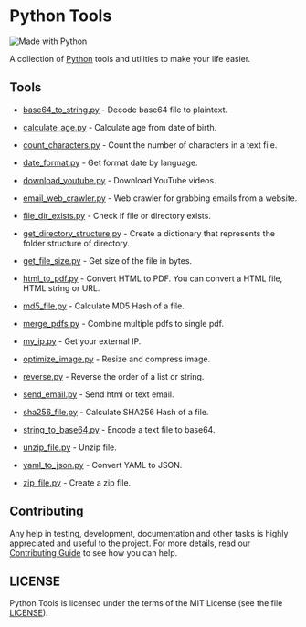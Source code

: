 # Python Tools

![Made with Python](http://forthebadge.com/images/badges/made-with-python.svg)

A collection of [Python](https://www.python.org) tools and utilities to make your life easier.

## Tools

- [base64_to_string.py](tools/base64_to_string.py) - Decode base64 file to plaintext.

- [calculate_age.py](tools/calculate_age.py) - Calculate age from date of birth.

- [count_characters.py](tools/count_characters.py) - Count the number of characters in a text file.

- [date_format.py](tools/date_format.py) - Get format date by language.

- [download_youtube.py](tools/download_youtube.py) - Download YouTube videos.

- [email_web_crawler.py](tools/email_web_crawler.py) - Web crawler for grabbing emails from a website.

- [file_dir_exists.py](tools/file_dir_exists.py) - Check if file or directory exists.

- [get_directory_structure.py](tools/get_directory_structure.py) - Create a dictionary that represents the folder structure of directory.

- [get_file_size.py](tools/get_file_size.py) - Get size of the file in bytes.

- [html_to_pdf.py](tools/html_to_pdf.py) - Convert HTML to PDF. You can convert a HTML file, HTML string or URL.

- [md5_file.py](tools/md5_file.py) - Calculate MD5 Hash of a file.

- [merge_pdfs.py](tools/merge_pdfs.py) - Combine multiple pdfs to single pdf.

- [my_ip.py](tools/my_ip.py) - Get your external IP.

- [optimize_image.py](tools/optimize_image.py) - Resize and compress image.

- [reverse.py](tools/reverse.py) - Reverse the order of a list or string.

- [send_email.py](tools/send_email.py) - Send html or text email.

- [sha256_file.py](tools/sha256_file.py) - Calculate SHA256 Hash of a file.

- [string_to_base64.py](tools/string_to_base64.py) - Encode a text file to base64.

- [unzip_file.py](tools/unzip_file.py) - Unzip file.

- [yaml_to_json.py](tools/yaml_to_json.py) - Convert YAML to JSON.

- [zip_file.py](tools/zip_file.py) - Create a zip file.

## Contributing

Any help in testing, development, documentation and other tasks is highly appreciated and useful to the project. For more details, read our [Contributing Guide](CONTRIBUTING.md) to see how you can help.

## LICENSE

Python Tools is licensed under the terms of the MIT License (see the file [LICENSE](LICENSE)).
